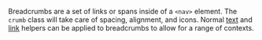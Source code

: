 Breadcrumbs are a set of links or spans inside of a `<nav>` element. The `crumb` class will take care of spacing, alignment, and icons. Normal [text](../type/#text-color) and [link](../type/#link-color) helpers can be applied to breadcrumbs to allow for a range of contexts.
